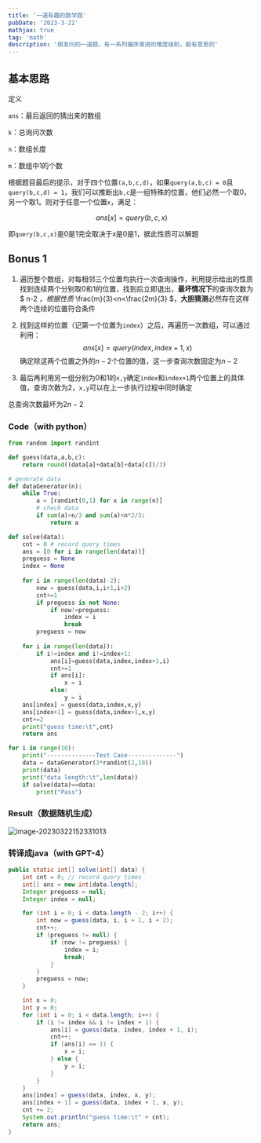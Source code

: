 ```yaml
---
title: '一道有趣的数学题'
pubDate: '2023-3-22'
mathjax: true
tag: 'math'
description: '朋友问的一道题，有一系列循序渐进的难度级别，挺有意思的'
---
```


## 基本思路

定义

`ans`：最后返回的猜出来的数组

`k`：总询问次数

`n`：数组长度

`m`：数组中1的个数

根据题目最后的提示，对于四个位置`(a,b,c,d)`，如果`query(a,b,c) = 0`且`query(b,c,d) = 1`，我们可以推断出`b,c`是一组特殊的位置，他们必然一个取0，另一个取1。则对于任意一个位置`x`，满足：

$$
ans[x] = query(b,c,x) \tag{1}
$$

即`query(b,c,x)`是0是1完全取决于x是0是1，据此性质可以解题

## Bonus 1

1. 遍历整个数组，对每相邻三个位置均执行一次查询操作，利用提示给出的性质找到连续两个分别取0和1的位置，找到后立即退出，**最坏情况下**的查询次数为$ n-2 $，根据性质$ \frac{m}{3}<n<\frac{2m}{3} $，**大胆猜测**必然存在这样两个连续的位置符合条件

2. 找到这样的位置（记第一个位置为`index`）之后，再遍历一次数组，可以通过利用：
   $$
   ans[x] = query(index,index+1,x)
   $$
   确定除这两个位置之外的$n-2$个位置的值，这一步查询次数固定为$n-2$

3. 最后再利用另一组分别为0和1的`x,y`确定`index`和`index+1`两个位置上的具体值，查询次数为2，`x,y`可以在上一步执行过程中同时确定

总查询次数最坏为$2n-2$

### Code（with python）

```python
from random import randint

def guess(data,a,b,c):
    return round((data[a]+data[b]+data[c])/3)

# generate data
def dataGenerator(n):
    while True:
        a = [randint(0,1) for x in range(n)]
        # check data
        if sum(a)>n/3 and sum(a)<n*2/3:
            return a

def solve(data):
    cnt = 0 # record query times
    ans = [0 for i in range(len(data))]
    preguess = None
    index = None
    
    for i in range(len(data)-2):
        now = guess(data,i,i+1,i+2)
        cnt+=1
        if preguess is not None:
            if now!=preguess:
                index = i
                break
        preguess = now
    
    for i in range(len(data)):
        if i!=index and i!=index+1:
            ans[i]=guess(data,index,index+1,i)
            cnt+=1
            if ans[i]:
                x = i
            else:
                y = i
    ans[index] = guess(data,index,x,y)
    ans[index+1] = guess(data,index+1,x,y)
    cnt+=2
    print("guess time:\t",cnt)
    return ans

for i in range(10):
    print("--------------Test Case--------------")
    data = dataGenerator(3*randint(2,10))
    print(data)
    print("data length:\t",len(data))
    if solve(data)==data:
        print("Pass")
```

### Result（数据随机生成）

![image-20230322152331013](C:\Users\30232\AppData\Roaming\Typora\typora-user-images\image-20230322152331013.png)

### 转译成java（with GPT-4）

```java
public static int[] solve(int[] data) {
    int cnt = 0; // record query times
    int[] ans = new int[data.length];
    Integer preguess = null;
    Integer index = null;

    for (int i = 0; i < data.length - 2; i++) {
        int now = guess(data, i, i + 1, i + 2);
        cnt++;
        if (preguess != null) {
            if (now != preguess) {
                index = i;
                break;
            }
        }
        preguess = now;
    }

    int x = 0;
    int y = 0;
    for (int i = 0; i < data.length; i++) {
        if (i != index && i != index + 1) {
            ans[i] = guess(data, index, index + 1, i);
            cnt++;
            if (ans[i] == 1) {
                x = i;
            } else {
                y = i;
            }
        }
    }
    ans[index] = guess(data, index, x, y);
    ans[index + 1] = guess(data, index + 1, x, y);
    cnt += 2;
    System.out.println("guess time:\t" + cnt);
    return ans;
}
```

